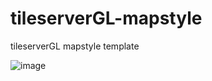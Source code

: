 # tileserverGL-mapstyle
tileserverGL mapstyle template

![image](https://user-images.githubusercontent.com/70379302/187346394-7d29c732-802d-46c3-a162-fe2432d9b720.png)

